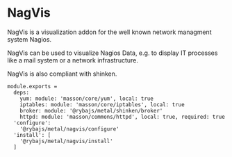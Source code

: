 
# NagVis

NagVis is a visualization addon for the well known network managment system Nagios.

NagVis can be used to visualize Nagios Data, e.g. to display IT processes like a
mail system or a network infrastructure.

NagVis is also compliant with shinken.

    module.exports =
      deps:
        yum: module: 'masson/core/yum', local: true
        iptables: module: 'masson/core/iptables', local: true
        broker: module: '@rybajs/metal/shinken/broker'
        httpd: module: 'masson/commons/httpd', local: true, required: true
      'configure':
        '@rybajs/metal/nagvis/configure'
      'install': [
        '@rybajs/metal/nagvis/install'
      ]
